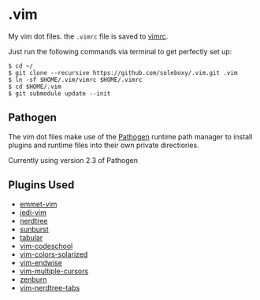 .vim
====

My vim dot files. the `.vimrc` file is saved to [vimrc](https://github.com/jfrazelle/.vim/blob/master/vimrc).

Just run the following commands via terminal to get perfectly set up:

```console
$ cd ~/
$ git clone --recursive https://github.com/soleboxy/.vim.git .vim
$ ln -sf $HOME/.vim/vimrc $HOME/.vimrc
$ cd $HOME/.vim
$ git submodule update --init
```

## Pathogen
The vim dot files make use of the [Pathogen](https://github.com/tpope/vim-pathogen) runtime path manager to install plugins and runtime files into their own private directiories.

Currently using version 2.3 of Pathogen

## Plugins Used
* [emmet-vim](https://github.com/mattn/emmet-vim.git)
* [jedi-vim](https://github.com/davidhalter/jedi-vim.git)
* [nerdtree](https://github.com/scrooloose/nerdtree.git)
* [sunburst](https://github.com/sickill/vim-sunburst.git)
* [tabular](https://github.com/godlygeek/tabular.git)
* [vim-codeschool](https://github.com/akmassey/vim-codeschool.git)
* [vim-colors-solarized](https://github.com/altercation/vim-colors-solarized.git)
* [vim-endwise](https://github.com/tpope/vim-endwise.git)
* [vim-multiple-cursors](https://github.com/terryma/vim-multiple-cursors.git)
* [zenburn](https://github.com/jnurmine/Zenburn.git)
* [vim-nerdtree-tabs](https://github.com/jistr/vim-nerdtree-tabs.git)
